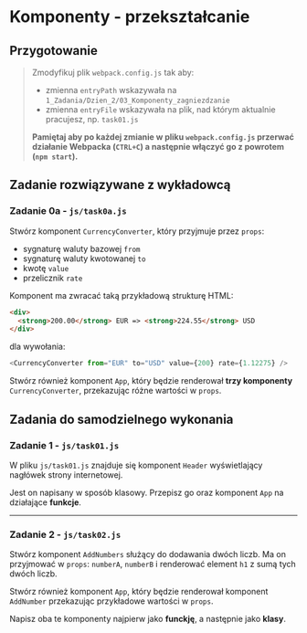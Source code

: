 # Komponenty - przekształcanie

## Przygotowanie
> Zmodyfikuj plik `webpack.config.js` tak aby:
> - zmienna `entryPath` wskazywała na `1_Zadania/Dzien_2/03_Komponenty_zagniezdzanie`
> - zmienna `entryFile` wskazywała na plik, nad którym aktualnie pracujesz, np. `task01.js`
>
> **Pamiętaj aby po każdej zmianie w pliku `webpack.config.js` przerwać działanie Webpacka (`CTRL+C`) a następnie włączyć go z powrotem (`npm start`).**


## Zadanie rozwiązywane z wykładowcą

### Zadanie 0a - `js/task0a.js`
Stwórz komponent `CurrencyConverter`, który przyjmuje przez `props`:

- sygnaturę waluty bazowej `from`
- sygnaturę waluty kwotowanej `to`
- kwotę `value`
- przelicznik `rate`

Komponent ma zwracać taką przykładową strukturę HTML:

```html
<div>
  <strong>200.00</strong> EUR => <strong>224.55</strong> USD
</div>
```

dla wywołania:

```js
<CurrencyConverter from="EUR" to="USD" value={200} rate={1.12275} />
```

Stwórz również komponent `App`, który będzie renderował **trzy komponenty** `CurrencyConverter`, przekazując różne wartości w `props`.


## Zadania do samodzielnego wykonania

### Zadanie 1 - `js/task01.js`
W pliku `js/task01.js` znajduje się komponent `Header` wyświetlający nagłówek strony internetowej.

Jest on napisany w sposób klasowy. Przepisz go oraz komponent `App` na działające **funkcje**.

---

### Zadanie 2 - `js/task02.js`
Stwórz komponent `AddNumbers` służący do dodawania dwóch liczb. Ma on przyjmować w `props`: `numberA`, `numberB` i renderować element `h1` z sumą tych dwóch liczb.

Stwórz również komponent `App`, który będzie renderował komponent `AddNumber` przekazując przykładowe wartości w `props`.

Napisz oba te komponenty najpierw jako **funckję**, a następnie jako **klasy**.
